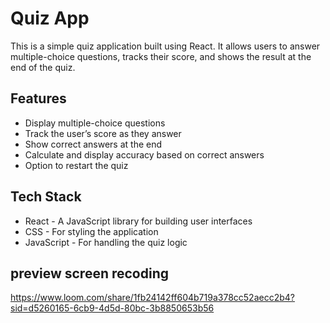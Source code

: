 

# Quiz App

This is a simple quiz application built using React. It allows users to answer multiple-choice questions, tracks their score, and shows the result at the end of the quiz.

## Features
- Display multiple-choice questions
- Track the user’s score as they answer
- Show correct answers at the end
- Calculate and display accuracy based on correct answers
- Option to restart the quiz

## Tech Stack
- React - A JavaScript library for building user interfaces
- CSS - For styling the application
- JavaScript - For handling the quiz logic

  
## preview screen recoding

https://www.loom.com/share/1fb24142ff604b719a378cc52aecc2b4?sid=d5260165-6cb9-4d5d-80bc-3b8850653b56
